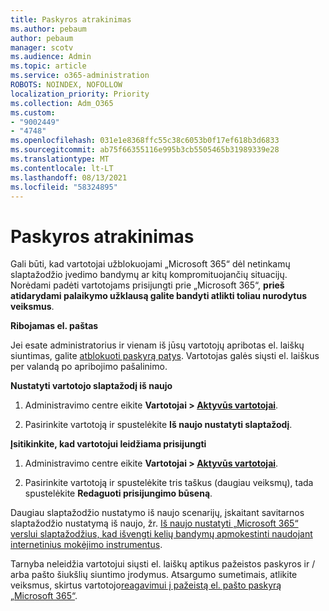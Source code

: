 ```yaml
---
title: Paskyros atrakinimas
ms.author: pebaum
author: pebaum
manager: scotv
ms.audience: Admin
ms.topic: article
ms.service: o365-administration
ROBOTS: NOINDEX, NOFOLLOW
localization_priority: Priority
ms.collection: Adm_O365
ms.custom:
- "9002449"
- "4748"
ms.openlocfilehash: 031e1e8368ffc55c38c6053b0f17ef618b3d6833
ms.sourcegitcommit: ab75f66355116e995b3cb5505465b31989339e28
ms.translationtype: MT
ms.contentlocale: lt-LT
ms.lasthandoff: 08/13/2021
ms.locfileid: "58324895"
---
```

# <a name="unlocking-an-account"></a>Paskyros atrakinimas

Gali būti, kad vartotojai užblokuojami „Microsoft 365“ dėl netinkamų slaptažodžio įvedimo bandymų ar kitų kompromituojančių situacijų. Norėdami padėti vartotojams prisijungti prie „Microsoft 365“, **prieš atidarydami palaikymo užklausą galite bandyti atlikti toliau nurodytus veiksmus**. 

**Ribojamas el. paštas**

Jei esate administratorius ir vienam iš jūsų vartotojų apribotas el. laiškų siuntimas, galite [atblokuoti paskyrą patys](https://docs.microsoft.com/microsoft-365/security/office-365-security/removing-user-from-restricted-users-portal-after-spam). Vartotojas galės siųsti el. laiškus per valandą po apribojimo pašalinimo.

**Nustatyti vartotojo slaptažodį iš naujo**

1. Administravimo centre eikite **Vartotojai > [Aktyvūs vartotojai](https://admin.microsoft.com/Adminportal/Home?source=applauncher#/users)**.

2. Pasirinkite vartotoją ir spustelėkite **Iš naujo nustatyti slaptažodį**.

**Įsitikinkite, kad vartotojui leidžiama prisijungti**

1. Administravimo centre eikite **Vartotojai > [Aktyvūs vartotojai](https://admin.microsoft.com/Adminportal/Home?source=applauncher#/users)**.

2. Pasirinkite vartotoją ir spustelėkite tris taškus (daugiau veiksmų), tada spustelėkite **Redaguoti prisijungimo būseną**.

Daugiau slaptažodžio nustatymo iš naujo scenarijų, įskaitant savitarnos slaptažodžio nustatymą iš naujo, žr. [Iš naujo nustatyti „Microsoft 365“ verslui slaptažodžius, kad išvengti kelių bandymų apmokestinti naudojant internetinius mokėjimo instrumentus](https://docs.microsoft.com/microsoft-365/admin/add-users/reset-passwords).

Tarnyba neleidžia vartotojui siųsti el. laiškų aptikus pažeistos paskyros ir / arba pašto šiukšlių siuntimo įrodymus. Atsargumo sumetimais, atlikite veiksmus, skirtus vartotojo[reagavimui į pažeistą el. pašto paskyrą „Microsoft 365“](https://docs.microsoft.com/microsoft-365/security/office-365-security/responding-to-a-compromised-email-account).
